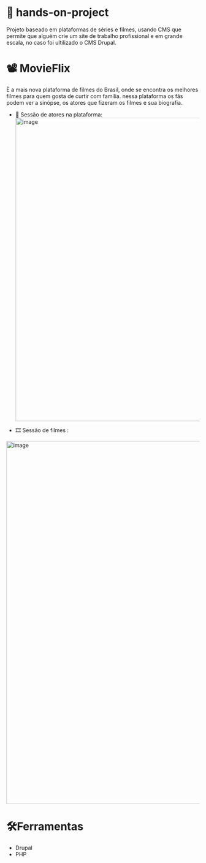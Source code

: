 # 📄 hands-on-project
Projeto baseado em  plataformas de séries e filmes, usando CMS que permite que alguém crie um site de trabalho profissional e em grande escala, no caso foi ultilizado o CMS Drupal.

# 📽️ MovieFlix 
  È a mais nova plataforma de filmes do Brasil, onde se encontra os melhores filmes para quem gosta de curtir com familia. 
  nessa plataforma os fãs podem ver a sinópse, os atores que fizeram os filmes e sua biografia. 
  
  * 👦 Sessão de atores na plataforma:
    <img width="792" alt="image" src="https://user-images.githubusercontent.com/61170238/162260831-1c3c3763-754f-469f-96b9-a0bb42a21626.png">
  
 * 🎞️ Sessão de filmes :
  <img width="947" alt="image" src="https://user-images.githubusercontent.com/61170238/162261185-ce737a7f-7062-46b4-9ae6-3a908f8f1167.png">

# 🛠️Ferramentas
 * Drupal
 * PHP
 
 
